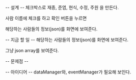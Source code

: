 -- 설계 --
체크박스로 재종, 준엽, 현식, 수정, 주원 을 만든다.

사람 이름에 체크를 하고 확인 버튼을 누르면

해당하는 사람들의 정보(json)를 화면에 보여준다.

-- 지금 할 일 --
해당하는 사람들의 정보(json)를 화면에 보여준다.

그냥 json array를 보여준다.







-- 문제점 --








-- 아이디어 --
dataManager와,
eventManager가 필요해 보인다.
